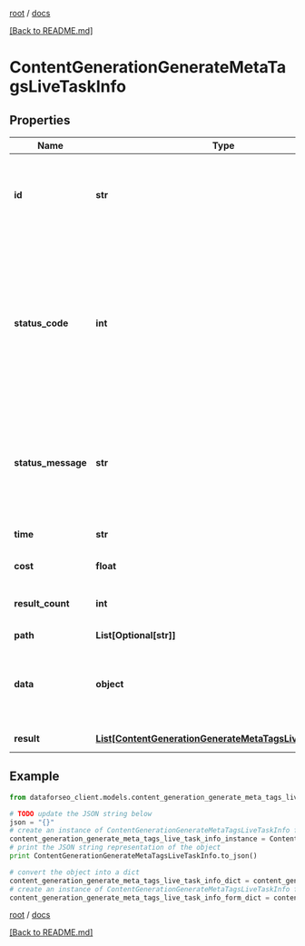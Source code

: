 [root](./../ "root") / [docs](./ "docs")

[[Back to README.md]](./../README.md "[Back to README.md]")

# ContentGenerationGenerateMetaTagsLiveTaskInfo

## Properties

Name | Type | Description | Notes
------------ | ------------- | ------------- | -------------
**id** | **str** | task identifier unique task identifier in our system in the UUID format | [optional]
**status_code** | **int** | status code of the task generated by DataForSEO, can be within the following range: 10000-60000 you can find the full list of the response codes here | [optional]
**status_message** | **str** | informational message of the task you can find the full list of general informational messages here | [optional]
**time** | **str** | execution time, seconds | [optional]
**cost** | **float** | total tasks cost, USD | [optional]
**result_count** | **int** | number of elements in the result array | [optional]
**path** | **List[Optional[str]]** | URL path | [optional]
**data** | **object** | contains the same parameters that you specified in the POST request | [optional]
**result** | [**List[ContentGenerationGenerateMetaTagsLiveResultInfo]**](ContentGenerationGenerateMetaTagsLiveResultInfo.md) | array of results | [optional]

## Example

```python
from dataforseo_client.models.content_generation_generate_meta_tags_live_task_info import ContentGenerationGenerateMetaTagsLiveTaskInfo

# TODO update the JSON string below
json = "{}"
# create an instance of ContentGenerationGenerateMetaTagsLiveTaskInfo from a JSON string
content_generation_generate_meta_tags_live_task_info_instance = ContentGenerationGenerateMetaTagsLiveTaskInfo.from_json(json)
# print the JSON string representation of the object
print ContentGenerationGenerateMetaTagsLiveTaskInfo.to_json()

# convert the object into a dict
content_generation_generate_meta_tags_live_task_info_dict = content_generation_generate_meta_tags_live_task_info_instance.to_dict()
# create an instance of ContentGenerationGenerateMetaTagsLiveTaskInfo from a dict
content_generation_generate_meta_tags_live_task_info_form_dict = content_generation_generate_meta_tags_live_task_info.from_dict(content_generation_generate_meta_tags_live_task_info_dict)
```

  

[root](./../ "root") / [docs](./ "docs")

[[Back to README.md]](./../README.md "[Back to README.md]")